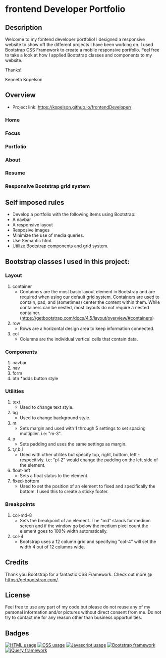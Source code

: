 # frontend Developer Portfolio
## Description
 <p>Welcome to my fontend developer portfolio! I designed a responsive website to show off the different projects I have been working on. I used Bootstrap CSS Framework to create a mobile responsive portfolio. Feel free to take a look at how I applied Bootstrap classes and components to my website.

Thanks!

Kenneth Kopelson</p>

## Overview
 * Project link: https://kopelson.github.io/frontendDeveloper/

### Home

### Focus

### Portfolio

### About

### Resume

### Responsive Bootstrap grid system


## Self imposed rules
* Develop a portfolio with the following items using Bootstrap:
* A navbar
* A responsive layout
* Resposive images
* Minimize the use of media queries.
* Use Semantic html.
* Utilize Bootstrap components and grid system.

## Bootstrap classes I used in this project:
### Layout
  1. container
     * Containers are the most basic layout element in Bootstrap and are required when using our default grid system. Containers are used to contain, pad, and (sometimes) center the content within them. While containers can be nested, most layouts do not require a nested container. (https://getbootstrap.com/docs/4.5/layout/overview/#containers)
  2. row
     * Rows are a horizontal design area to keep information connected.
  3. col
     * Columns are the individual vertical cells that contain data.
### Components
  1. navbar
  2. nav
  3. form
  4. btn
     *adds button style
### Utilities
  1. text
     * Used to change text style.
  2. bg
     * Used to change background style.
  3. m
     * Sets margin and used with 1 through 5 settings to set spacing multiplier. i.e: "m-3".  
  4. p
     * Sets padding and uses the same settings as margin.
  5. t,r,b,l
     * Used with other utilites but specify top, right, bottom, left - respecitivly. i.e: "pl-2" would change the padding on the left side of the element.
  6. float-left
     * Sets a float status to the element.
  7. fixed-bottom
     * Used to set the position of an element to fixed and specifically the bottom. I used this to create a sticky footer.
### Breakpoints
  1. col-md-8
     * Sets the breakpoint of an element. The "md" stands for medium screen and if the window go below the medium pixel count the element goes to 100% width automatically.
  2. col-4
     * Bootstrap uses a 12 column grid and specifying "col-4" will set the width 4 out of 12 columns wide.
## Credits
Thank you Bootstrap for a fantastic CSS Framework. Check out more @ https://getbootstrap.com/.

## License
Feel free to use any part of my code but please do not reuse any of my personal information and/or pictures without direct consent from me. Do not try to contact me for any reason other than business opportunities.

## Badges
<a href="https://img.shields.io/badge/HTML-79.3%25-red"><img alt="HTML usage" src="https://img.shields.io/badge/HTML-79.3%25-red"></a> <a href="https://img.shields.io/badge/CSS-17.6%25-purple"><img alt="CSS usage" src="https://img.shields.io/badge/CSS-17.6%25-purple"></a> <a href="https://img.shields.io/badge/JavaScript-3.1%25-yellow"><img alt="Javascript usage" src="https://img.shields.io/badge/JavaScript-3.1%25-yellow"></a> <a href="https://img.shields.io/badge/Frameworks-Bootstrap-blue"><img alt="Bootstrap framework" src="https://img.shields.io/badge/Frameworks-Bootstrap-blue"></a> <a href="https://img.shields.io/badge/Frameworks-jQuery-blue"><img alt="jQuery framework" src="https://img.shields.io/badge/Frameworks-jQuery-blue"></a>
